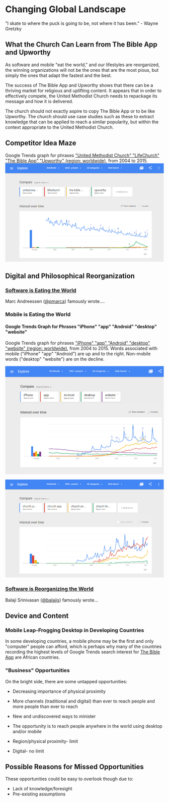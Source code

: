 # Changing Global Landscape

"I skate to where the puck is going to be, not where it has been." - Wayne Gretzky

## What the Church Can Learn from The Bible App and Upworthy 

As software and mobile "eat the world," and our lifestyles are reorganized, the winning organizations will not be the ones that are the most pious, but simply the ones that adapt the fastest and the best.

The success of The Bible App and Upworthy shows that there can be a thriving market for religious and uplifting content. It appears that in order to effectively compete, the United Methodist Church needs to repackage its message and how it is delivered. 

The church should not exactly aspire to copy The Bible App or to be like Upworthy. The church should use case studies such as these to extract knowledge that can be applied to reach a similar popularity, but within the context appropriate to the United Methodist Church. 

## Competitor Idea Maze

Google Trends graph for phrases ["United Methodist Church" "LifeChurch" "The Bible App" "Upworthy" (region: worldwide)](http://www.google.com/trends/explore#q=United%20Methodist%20Church%2C%20LifeChurch%2C%20The%20Bible%20App%2C%20Upworthy&cmpt=q&tz=), from 2004 to 2015.
![](google-maps-and-trends/google-trends-united-methodist-church-lifechurch-the-bible-app-upworthy.png)

## Digital and Philosophical Reorganization

### [Software is Eating the World](http://online.wsj.com/article/SB10001424053111903480904576512250915629460.html)

Marc Andreessen ([@pmarca](https://twitter.com/pmarca)) famously wrote.... 

### Mobile is Eating the World

#### Google Trends Graph for Phrases "iPhone" "app" "Android" "desktop" "website"

Google Trends graph for phrases ["iPhone" "app" "Android" "desktop" "website" (region: worldwide)](http://www.google.com/trends/explore#q=iPhone%2C%20app%2C%20Android%2C%20desktop%2C%20website&cmpt=q&tz=), from 2004 to 2015. Words associated with mobile ("iPhone" "app" "Android") are up and to the right. Non-mobile words ("desktop" "website") are on the decline.

![](google-maps-and-trends/google-trends-iphone-app-android-desktop-website.png)

![](google-maps-and-trends/google-trends-church-iphone-church-app-church-android-church-livestream.png)

### [Software is Reorganizing the World](http://www.wired.com/2013/11/software-is-reorganizing-the-world-and-cloud-formations-could-lead-to-physical-nations)

Balaji Srinivasan ([@balajis](https://twitter.com/balajis)) famously wrote... 



## Device and Content

### Mobile Leap-Frogging Desktop in Developing Countries 

 In some developing countries, a mobile phone may be the first and only "computer" people can afford, which is perhaps why many of the countries recording the highest levels of Google Trends search interest for [The Bible App](the_bible_app_case_study.md) are African countries. 
 
### "Business" Opportunities
On the bright side, there are some untapped opportunities:
* Decreasing importance of physical proximity
* More channels (traditional and digital) than ever to reach people and more people than ever to reach
* New and undiscovered ways to minister

* The opportunity is to reach people anywhere in the world using desktop and/or mobile
* Region/physical proximity- limit
* Digital- no limit

## Possible Reasons for Missed Opportunities 
These opportunities could be easy to overlook though due to:
* Lack of knowledge/foresight
* Pre-existing assumptions

















 









